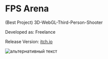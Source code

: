 # FPS Arena
 (Best Project) 3D-WebGL-Third-Person-Shooter
<p>Developed as: Freelance</a>
<p>Release Version: <a href="https://naumnek.itch.io/fps-robot-arena" title="Open from Itch.io">itch.io</a>
 <p></a>
<img src="https://github.com/naumnek/FPS-Arena/blob/master/fps-arena-screen.jpg" alt="альтернативный текст">
